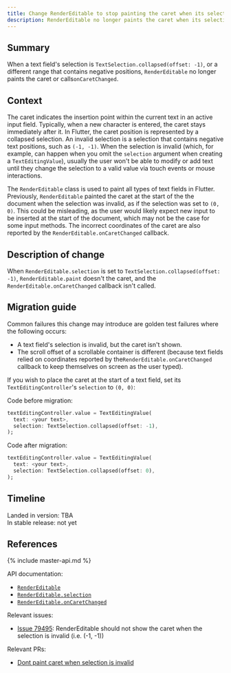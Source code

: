 ```yaml
---
title: Change RenderEditable to stop painting the caret when its selection is invalid
description: RenderEditable no longer paints the caret when its selection is invalid.
---
```


## Summary

When a text field's selection is `TextSelection.collapsed(offset: -1)`, or 
a different range that contains negative positions, `RenderEditable` no 
longer paints the caret or calls`onCaretChanged`.

## Context

The caret indicates the insertion point within the current text in an 
active input field. Typically, when a new character is entered, the 
caret stays immediately after it. In Flutter, the caret position is 
represented by a collapsed selection. An invalid selection is a selection
that contains negative text positions, such as `(-1, -1)`. When the 
selection is invalid (which, for example, can happen when you omit the 
`selection` argument when creating a `TextEditingValue`), usually the 
user won't be able to modify or add text until they change the selection 
to a valid value via touch events or mouse interactions.

The `RenderEditable` class is used to paint all types of text fields
in Flutter. Previously, `RenderEditable` painted the caret at
the start of the the document when the selection was invalid, as if the 
selection was set to `(0, 0)`. This could be misleading, as the 
user would likely expect new input to be inserted at the start of the document, 
which may not be the case for some input methods. The incorrect coordinates 
of the caret are also reported by the `RenderEditable.onCaretChanged` 
callback.

## Description of change

When `RenderEditable.selection` is set to `TextSelection.collapsed(offset: -1)`, 
`RenderEditable.paint` doesn't the caret, and the 
`RenderEditable.onCaretChanged` callback isn't called.

## Migration guide

Common failures this change may introduce are golden test failures where the following occurs:

  * A text field's selection is invalid, but the caret isn't shown.
  * The scroll offset of a scrollable container is different
    (because text fields relied on coordinates reported by
    the`RenderEditable.onCaretChanged` callback to keep themselves
    on screen as the user typed).
  
If you wish to place the caret at the start of a text field, set its
`TextEditingController`'s `selection` to `(0, 0)`:

Code before migration:

<!-- skip -->
```dart
textEditingController.value = TextEditingValue(
  text: <your text>,
  selection: TextSelection.collapsed(offset: -1),
);
```

Code after migration:

<!-- skip -->
```dart
textEditingController.value = TextEditingValue(
  text: <your text>,
  selection: TextSelection.collapsed(offset: 0),
);
```

## Timeline

Landed in version: TBA<br>
In stable release: not yet

## References

{% include master-api.md %}

API documentation:

* [`RenderEditable`][]
* [`RenderEditable.selection`][]
* [`RenderEditable.onCaretChanged`][]

Relevant issues:

* [Issue 79495][]: RenderEditable should not show the caret when the selection
  is invalid (i.e. (-1, -1))

Relevant PRs:

* [Dont paint caret when selection is invalid][]


<!-- Master channel link: -->

[`RenderEditable`]: https://master-api.flutter.dev/flutter/rendering/RenderEditable-class.html
[`RenderEditable.selection`]: https://master-api.flutter.dev/flutter/rendering/RenderEditable/selection.html
[`RenderEditable.onCaretChanged`]: https://master-api.flutter.dev/flutter/rendering/RenderEditable/onCaretChanged.html

[Issue 79495]: {{site.github}}/flutter/flutter/issues/79495
[Dont paint caret when selection is invalid]: {{site.github}}/flutter/flutter/pull/79607
